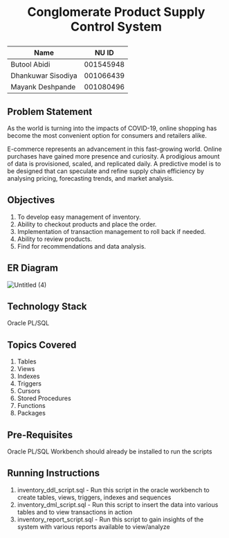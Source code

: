# <p align="center"> Conglomerate Product Supply Control System </p>

| Name | NU ID |
| --- | --- |
| Butool Abidi | 001545948 |
| Dhankuwar Sisodiya | 001066439 |
| Mayank Deshpande | 001080496 |

## Problem Statement
As the world is turning into the impacts of COVID-19, online shopping has become the most convenient option for consumers and retailers alike.

E-commerce represents an advancement in this fast-growing world. Online purchases have gained more presence and curiosity. A prodigious amount of data is provisioned, scaled, and replicated daily. A predictive model is to be designed that can speculate and refine supply chain efficiency by analysing pricing, forecasting trends, and market analysis.

## Objectives
1. To develop easy management of inventory.
2. Ability to checkout products and place the order.
3. Implementation of transaction management to roll back if needed.
4. Ability to review products.
5. Find for recommendations and data analysis.

## ER Diagram
![Untitled (4)](https://user-images.githubusercontent.com/65121120/146120607-72fd63d7-09c0-4cfb-8c8e-474ae666d1f8.png)

## Technology Stack
Oracle PL/SQL

## Topics Covered
1. Tables
2. Views
3. Indexes
4. Triggers
5. Cursors
6. Stored Procedures
7. Functions
8. Packages

## Pre-Requisites
Oracle PL/SQL Workbench should already be installed to run the scripts

## Running Instructions
1. inventory_ddl_script.sql - Run this script in the oracle workbench to create tables, views, triggers, indexes and sequences
2. inventory_dml_script.sql - Run this script to insert the data into various tables and to view transactions in action
3. inventory_report_script.sql - Run this script to gain insights of the system with various reports available to view/analyze
